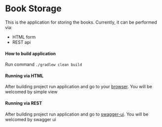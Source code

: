 # Book Storage 

This is the application for storing the books. Currently, it can be performed via:
* HTML form
* REST api


#### How to build application

Run command `./gradlew clean build`

#### Running via HTML
After building project run application and go to your [browser](http://localhost:8080/).
You will be welcomed by simple view

#### Running via REST
After building project run application and go to [swagger-ui](http://localhost:8080/swagger-ui.html).
You will be welcomed by swagger ui 
